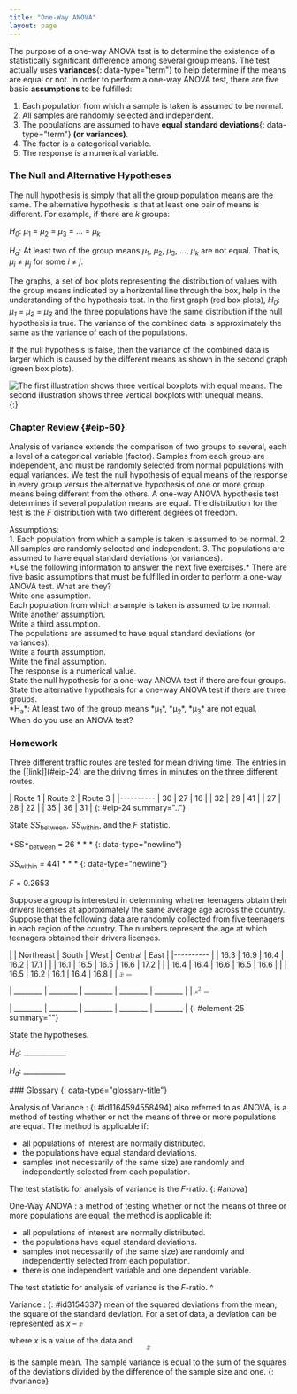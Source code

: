 ```yaml
---
title: "One-Way ANOVA"
layout: page
---
```



The purpose of a one-way ANOVA test is to determine the existence of a statistically significant difference among several group means. The test actually uses **variances**{: data-type="term"} to help determine if the means are equal or not. In order to perform a one-way ANOVA test, there are five basic **assumptions** to be fulfilled:

1.  Each population from which a sample is taken is assumed to be normal.
2.  All samples are randomly selected and independent.
3.  The populations are assumed to have **equal standard deviations**{: data-type="term"} **(or variances)**.
4.  The factor is a categorical variable.
5.  The response is a numerical variable.

### The Null and Alternative Hypotheses

The null hypothesis is simply that all the group population means are the same. The alternative hypothesis is that at least one pair of means is different. For example, if there are *k* groups:

*H<sub>0</sub>*\: *μ*<sub>1</sub> = *μ*<sub>2</sub> = *μ*<sub>3</sub> = ... = *μ<sub>k</sub>*

*H<sub>a</sub>*\: At least two of the group means *μ*<sub>1</sub>, *μ*<sub>2</sub>, *μ*<sub>3</sub>, ..., *μ<sub>k</sub>* are not equal. That is, *μ<sub>i</sub>* ≠ *μ<sub>j</sub>* for some *i* ≠ *j*.

The graphs, a set of box plots representing the distribution of values with the group means indicated by a horizontal line through the box, help in the understanding of the hypothesis test. In the first graph (red box plots), *H<sub>0</sub>*\: *μ<sub>1</sub>* = *μ<sub>2</sub>* = *μ<sub>3</sub>* and the three populations have the same distribution if the null hypothesis is true. The variance of the combined data is approximately the same as the variance of each of the populations.

If the null hypothesis is false, then the variance of the combined data is larger which is caused by the different means as shown in the second graph (green box plots).

 ![The first illustration shows three vertical boxplots with equal means. The second illustration shows three vertical boxplots with unequal means.](../resources/CNX_Stats_C13_M02_001n.jpg "(a) H0 is true. All means are the same; the differences are due to random variation. (b) H0 is not true. All means are not the same; the differences are too large to be due to random variation."){:}

### Chapter Review   {#eip-60}

Analysis of variance extends the comparison of two groups to several, each a level of a categorical variable (factor). Samples from each group are independent, and must be randomly selected from normal populations with equal variances. We test the null hypothesis of equal means of the response in every group versus the alternative hypothesis of one or more group means being different from the others. A one-way ANOVA hypothesis test determines if several population means are equal. The distribution for the test is the *F* distribution with two different degrees of freedom.

<div data-type="list" markdown="1">
<div data-type="title">
Assumptions:
</div>
1.  Each population from which a sample is taken is assumed to be normal.
2.  All samples are randomly selected and independent.
3.  The populations are assumed to have equal standard deviations (or variances).

</div>

<section data-depth="1" class="practice" markdown="1">
*Use the following information to answer the next five exercises.* There are five basic assumptions that must be fulfilled in order to perform a one-way ANOVA test. What are they?

<div data-type="exercise" id="eip-555">
<div data-type="problem" id="eip-470" markdown="1">
Write one assumption.

</div>
<div data-type="solution" id="eip-356" markdown="1">
Each population from which a sample is taken is assumed to be normal.

</div>
</div>
<div data-type="exercise" id="eip-191">
<div data-type="problem" id="eip-403" markdown="1">
Write another assumption.

</div>
</div>
<div data-type="exercise" id="eip-194">
<div data-type="problem" id="eip-35" markdown="1">
Write a third assumption.

</div>
<div data-type="solution" id="eip-504" markdown="1">
The populations are assumed to have equal standard deviations (or variances).

</div>
</div>
<div data-type="exercise" id="eip-396">
<div data-type="problem" id="eip-488" markdown="1">
Write a fourth assumption.

</div>
</div>
<div data-type="exercise" id="eip-922">
<div data-type="problem" id="eip-459" markdown="1">
Write the final assumption.

</div>
<div data-type="solution" id="eip-764" markdown="1">
The response is a numerical value.

</div>
</div>
<div data-type="exercise" id="eip-550">
<div data-type="problem" id="eip-740" markdown="1">
State the null hypothesis for a one-way ANOVA test if there are four groups.

</div>
</div>
<div data-type="exercise" id="eip-417">
<div data-type="problem" id="eip-624" markdown="1">
State the alternative hypothesis for a one-way ANOVA test if there are three groups.

</div>
<div data-type="solution" id="eip-317" markdown="1">
*H<sub>a</sub>*: At least two of the group means *μ<sub>1</sub>*, *μ<sub>2</sub>*, *μ<sub>3</sub>* are not equal.

</div>
</div>
<div data-type="exercise" id="eip-983">
<div data-type="problem" id="eip-849" markdown="1">
When do you use an ANOVA test?

</div>
</div>
</section>

### Homework

<div data-type="exercise" id="eip-213">
<div data-type="problem" id="eip-272" markdown="1">
Three different traffic routes are tested for mean driving time. The entries in the [[link]](#eip-24) are the driving times in minutes on the three different routes.

| Route 1 | Route 2 | Route 3 |
|----------
| 30 | 27 | 16 |
| 32 | 29 | 41 |
| 27 | 28 | 22 |
| 35 | 36 | 31 |
{: #eip-24 summary=".."}

State *SS*<sub>between</sub>, *SS*<sub>within</sub>, and the *F* statistic.

</div>
<div data-type="solution" id="eip-934" markdown="1">
*SS*<sub>between</sub> = 26 * * *
{: data-type="newline"}

*SS*<sub>within</sub> = 441 * * *
{: data-type="newline"}

*F* = 0.2653

</div>
</div>

<div data-type="exercise" id="eip-230">
<div data-type="problem" id="id47643113" markdown="1">
Suppose a group is interested in determining whether teenagers obtain their drivers licenses at approximately the same average age across the country. Suppose that the following data are randomly collected from five teenagers in each region of the country. The numbers represent the age at which teenagers obtained their drivers licenses.

|  | Northeast | South | West | Central | East |
|----------
|  | 16.3 | 16.9 | 16.4 | 16.2 | 17.1 |
|  | 16.1 | 16.5 | 16.5 | 16.6 | 17.2 |
|  | 16.4 | 16.4 | 16.6 | 16.5 | 16.6 |
|  | 16.5 | 16.2 | 16.1 | 16.4 | 16.8 |
| <math xmlns="http://www.w3.org/1998/Math/MathML"> <mrow> <mover accent="true"> <mi>x</mi> <mo>¯</mo> </mover> <mo>=</mo> </mrow> </math>

 | \_\_\_\_\_\_\_\_ | \_\_\_\_\_\_\_\_ | \_\_\_\_\_\_\_\_ | \_\_\_\_\_\_\_\_ | \_\_\_\_\_\_\_\_ |
| <math xmlns="http://www.w3.org/1998/Math/MathML"> <mrow> <msup> <mi>s</mi> <mn>2</mn> </msup> <mo>=</mo> </mrow> </math>

 | \_\_\_\_\_\_\_\_ | \_\_\_\_\_\_\_\_ | \_\_\_\_\_\_\_\_ | \_\_\_\_\_\_\_\_ | \_\_\_\_\_\_\_\_ |
{: #element-25 summary=""}

State the hypotheses.

*H<sub>0</sub>*: \_\_\_\_\_\_\_\_\_\_\_\_

*H<sub>a</sub>*: \_\_\_\_\_\_\_\_\_\_\_\_

</div>
</div>

<div data-type="glossary" markdown="1">
### Glossary
{: data-type="glossary-title"}

Analysis of Variance
: {: #id1164594558494} also referred to as ANOVA, is a method of testing whether or not the means of three or more populations are equal. The method is applicable if:
  * all populations of interest are normally distributed.
  * the populations have equal standard deviations.
  * samples (not necessarily of the same size) are randomly and independently selected from each population.
  
  The test statistic for analysis of variance is the *F*-ratio.
{: #anova}

One-Way ANOVA
: a method of testing whether or not the means of three or more populations are equal; the method is applicable if:
  * all populations of interest are normally distributed.
  * the populations have equal standard deviations.
  * samples (not necessarily of the same size) are randomly and independently selected from each population.
  * there is one independent variable and one dependent variable.
  
  The test statistic for analysis of variance is the *F*-ratio.
^

Variance
: {: #id3154337} mean of the squared deviations from the mean; the square of the standard deviation. For a set of data, a deviation can be represented as *x* –
  <math xmlns="http://www.w3.org/1998/Math/MathML"> <mover accent="true"> <mi>x</mi> <mo>¯</mo> </mover> </math>
  
  where *x* is a value of the data and
  <math xmlns="http://www.w3.org/1998/Math/MathML" display="block"> <mover accent="true"> <mi>x</mi> <mo>¯</mo> </mover> </math>
  
  is the sample mean. The sample variance is equal to the sum of the squares of the deviations divided by the difference of the sample size and one.
{: #variance}

</div>

